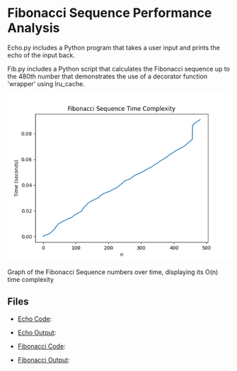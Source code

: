 # Fibonacci Sequence Performance Analysis

Echo.py includes a Python program that takes a user input and prints the echo of the input back.

Fib.py includes a Python script that calculates the Fibonacci sequence up to the 480th number that demonstrates the use of a decorator function 'wrapper' using lru_cache.

![Graph of the Fibonacci Sequence numbers over time, displaying its O(n) time complexity](fibonacci_graph.png)

Graph of the Fibonacci Sequence numbers over time, displaying its O(n) time complexity

## Files

- [Echo Code](echo_code.png):

- [Echo Output](echo_output.png):

- [Fibonacci Code](fib_code.png): 

- [Fibonacci Output](fib_output.txt):